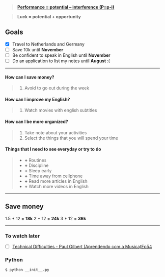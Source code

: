 > **[Performance = potential – interference (P=p-i)](https://idea-sandbox.com/destination/performance-potential-interference-pp-i/)**

> **Luck = potential + opportunity**

Goals
-----

- [x] Travel to Netherlands and Germany
- [ ] Save 10k until **November**
- [ ] Be confident to speak in English until **November**
- [ ] Do an application to list my notes until **August** :(

---

#### How can I save money?
> 1. Avoid to go out during the week

#### How can I improve my English?
> 1. Watch movies with english subtitles

#### How can I be more organized?
> 1. Take note about your activities
> 2. Select the things that you will spend your time


#### Things that I need to see everyday or try to do
> - **+** Routines
> - **+** Discipline
> - **+** Sleep early
> - **+** Time away from cellphone
> - **+** Read more articles in English
> - **+** Watch more videos in English

---

Save money
----------
1.5 * 12 = **18k**
2 * 12 = **24k**
3 * 12 = **36k**

---

### To watch later
- [ ] [Technical Difficulties - Paul Gilbert (Aprendendo com a Musica)Ep54](https://www.youtube.com/watch?v=PsSd1g4RTzs)


### Python
```bash
$ python __init__.py
```
